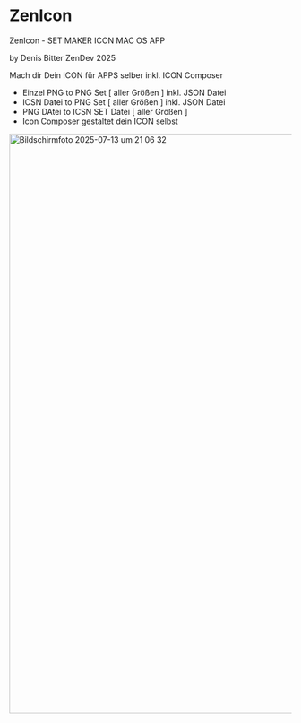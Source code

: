 # ZenIcon
ZenIcon - SET MAKER ICON 
MAC OS APP

by Denis Bitter ZenDev 2025



Mach dir Dein ICON für APPS selber inkl. ICON Composer

- Einzel PNG to PNG Set [ aller Größen ] inkl. JSON Datei
- ICSN Datei to PNG Set [ aller Größen ] inkl. JSON Datei
- PNG DAtei to ICSN SET Datei  [ aller Größen ]
- Icon Composer gestaltet dein ICON selbst



<img width="949" height="1034" alt="Bildschirmfoto 2025-07-13 um 21 06 32" src="https://github.com/user-attachments/assets/b6c080c4-2419-43e7-8d2a-5b206369ce89" />
